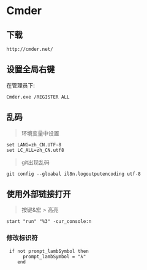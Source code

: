 # Cmder

## 下载

```url
http://cmder.net/
```

## 设置全局右键

在管理员下:

```shell
Cmder.exe /REGISTER ALL
```

## 乱码

> 环境变量中设置

```shell
set LANG=zh_CN.UTF-8
set LC_ALL=zh_CN.utf8
```

> git出现乱码

```shell
git config --gloabal il8n.logoutputencoding utf-8
```

## 使用外部链接打开

>按键&宏 > 高亮

```shell
start "run" "%3" -cur_console:n
```

### 修改标识符

```shell
 if not prompt_lambSymbol then
      prompt_lambSymbol = "λ"
    end
```
